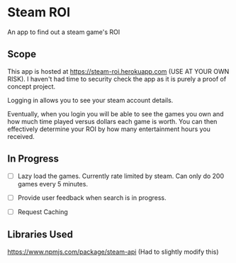 # Steam ROI

An app to find out a steam game's ROI

## Scope

This app is hosted at https://steam-roi.herokuapp.com (USE AT YOUR OWN RISK). I haven't had time to security check the app as it is purely a proof of concept project.

Logging in allows you to see your steam account details.

Eventually, when you login you will be able to see the games you own and how much time played versus dollars each game is worth. You can then effectively determine your ROI by how many entertainment hours you received.

## In Progress

- [ ] Lazy load the games. Currently rate limited by steam. Can only do 200 games every 5 minutes.

- [ ] Provide user feedback when search is in progress.

- [ ] Request Caching

## Libraries Used

https://www.npmjs.com/package/steam-api (Had to slightly modify this)
